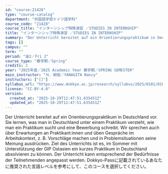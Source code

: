 ```yaml
---
id: "course:21428"
type: "course-catalog"
department: "外国語学部ドイツ語学科"
course_code: "21428"
course_title: "インターンシップ特殊演習 ／STUDIES IN INTERNSHIP"
title: "インターンシップ特殊演習 ／STUDIES IN INTERNSHIP"
summary: "Der Unterricht bereitet auf ein Orientierungspraktikum in Deutschland vor. Sie lernen, was man in Deutschland unter eine…"
tags: []
campus: ""
term: ""
period: "金2／Fri 2"
course_type: "春学期／Spring"
credits: 2
year: "2025年度／2025 Academic Year 春学期／SPRING SEMESTER"
main_instructor: "Ｎ．柳田／YANAGITA Nancy"
instructors: ["[]"]
syllabus_url: "https://www.dokkyo.ac.jp/research/syllabus/2025/0101/0101_21428_ja_JP.html"
license: "CC-BY-4.0"
version:
  created_at: "2025-10-29T12:47:51.635451Z"
  updated_at: "2025-10-29T12:47:51.635451Z"
---
```

Der Unterricht bereitet auf ein Orientierungspraktikum in Deutschland vor. Sie lernen, was man in Deutschland unter einem Praktikum versteht, wie man ein Praktikum sucht und eine Bewerbung schreibt. Wir sprechen auch über Erwartungen an Praktikant:innen und üben Gespräche im Arbeitskontext, z. B. Vorschläge machen und in Problemsituationen seine Meinung ausdrücken. Ziel des Unterrichts ist es, im Sommer mit Unterstützung der GIP Ostasien ein kurzes Praktikum in Deutschland absolvieren zu können. Der Unterricht kann entsprechend der Bedürfnisse der Teilnehmenden angepasst werden. Dokkyo-Passに記載されているあなたに推奨された言語レベルを参考にして、このコースを選択してください。
